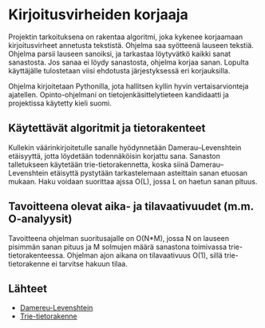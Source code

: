 # Kirjoitusvirheiden korjaaja
Projektin tarkoituksena on rakentaa algoritmi, joka kykenee korjaamaan kirjoitusvirheet annetusta tekstistä. Ohjelma saa syötteenä lauseen tekstiä. Ohjelma parsii lauseen sanoiksi, ja tarkastaa löytyvätkö kaikki sanat sanastosta. Jos sanaa ei löydy sanastosta, ohjelma korjaa sanan. Lopulta käyttäjälle tulostetaan viisi ehdotusta järjestyksessä eri korjauksilla. 

Ohjelma kirjoitetaan Pythonilla, jota hallitsen kyllin hyvin vertaisarvionteja ajatellen. Opinto-ohjelmani on tietojenkäsittelytieteen kandidaatti ja projektissa käytetty kieli suomi. 

## Käytettävät algoritmit ja tietorakenteet
Kullekin väärinkirjoitetulle sanalle hyödynnetään Damerau–Levenshtein etäisyyttä, jotta löydetään todennäköisin korjattu sana.
Sanaston talletukseen käytetään trie-tietorakennetta, koska siinä Damerau–Levenshtein etäisyttä pystytään tarkastelemaan asteittain sanan etuosan mukaan. Haku voidaan suorittaa ajssa O(L), jossa L on haetun sanan pituus. 

## Tavoitteena olevat aika- ja tilavaativuudet (m.m. O-analyysit)
Tavoitteena ohjelman suoritusajalle on O(N*M), jossa N on lauseen pisimmän sanan pituus ja M solmujen määrä sanastona toimivassa trie-tietorakenteessa.
Ohjelman ajon aikana on tilavaativuus O(1), sillä trie-tietorakenne ei tarvitse hakuun tilaa. 

## Lähteet
- [Damereu-Levenshtein](https://en.wikipedia.org/wiki/Damerau%E2%80%93Levenshtein_distance)
- [Trie-tietorakenne](https://en.wikipedia.org/wiki/Trie)
